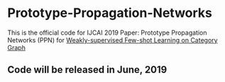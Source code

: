 # Prototype-Propagation-Networks
This is the official code for IJCAI 2019 Paper: Prototype Propagation Networks (PPN) for [Weakly-supervised Few-shot Learning on Category Graph](https://arxiv.org/pdf/1905.04042.pdf)

## Code will be released in June, 2019
